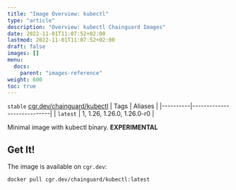 ```yaml
---
title: "Image Overview: kubectl"
type: "article"
description: "Overview: kubectl Chainguard Images"
date: 2022-11-01T11:07:52+02:00
lastmod: 2022-11-01T11:07:52+02:00
draft: false
images: []
menu:
  docs:
    parent: "images-reference"
weight: 600
toc: true
---
```


`stable` [cgr.dev/chainguard/kubectl](https://github.com/chainguard-images/images/tree/main/images/kubectl)
| Tags     | Aliases                    |
|----------|----------------------------|
| `latest` | 1, 1.26, 1.26.0, 1.26.0-r0 |



Minimal image with kubectl binary. **EXPERIMENTAL**

## Get It!

The image is available on `cgr.dev`:

```
docker pull cgr.dev/chainguard/kubectl:latest
```
